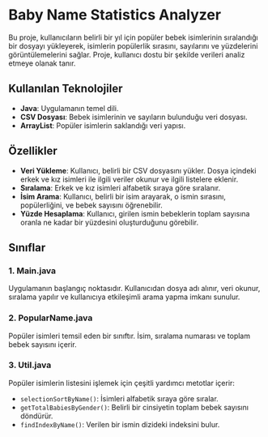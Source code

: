 # Baby Name Statistics Analyzer

Bu proje, kullanıcıların belirli bir yıl için popüler bebek isimlerinin sıralandığı bir dosyayı yükleyerek, isimlerin popülerlik sırasını, sayılarını ve yüzdelerini görüntülemelerini sağlar. Proje, kullanıcı dostu bir şekilde verileri analiz etmeye olanak tanır.

## Kullanılan Teknolojiler

- **Java**: Uygulamanın temel dili.
- **CSV Dosyası**: Bebek isimlerinin ve sayıların bulunduğu veri dosyası.
- **ArrayList**: Popüler isimlerin saklandığı veri yapısı.

## Özellikler

- **Veri Yükleme**: Kullanıcı, belirli bir CSV dosyasını yükler. Dosya içindeki erkek ve kız isimleri ile ilgili veriler okunur ve ilgili listelere eklenir.
- **Sıralama**: Erkek ve kız isimleri alfabetik sıraya göre sıralanır.
- **İsim Arama**: Kullanıcı, belirli bir isim arayarak, o ismin sırasını, popülerliğini, ve bebek sayısını öğrenebilir.
- **Yüzde Hesaplama**: Kullanıcı, girilen ismin bebeklerin toplam sayısına oranla ne kadar bir yüzdesini oluşturduğunu görebilir.

## Sınıflar

### 1. **Main.java**
   Uygulamanın başlangıç noktasıdır. Kullanıcıdan dosya adı alınır, veri okunur, sıralama yapılır ve kullanıcıya etkileşimli arama yapma imkanı sunulur.

### 2. **PopularName.java**
   Popüler isimleri temsil eden bir sınıftır. İsim, sıralama numarası ve toplam bebek sayısını içerir.

### 3. **Util.java**
   Popüler isimlerin listesini işlemek için çeşitli yardımcı metotlar içerir:
   - `selectionSortByName()`: İsimleri alfabetik sıraya göre sıralar.
   - `getTotalBabiesByGender()`: Belirli bir cinsiyetin toplam bebek sayısını döndürür.
   - `findIndexByName()`: Verilen bir ismin dizideki indeksini bulur.